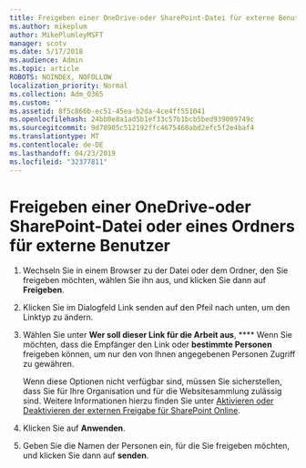 ```yaml
---
title: Freigeben einer OneDrive-oder SharePoint-Datei für externe Benutzer
ms.author: mikeplum
author: MikePlumleyMSFT
manager: scotv
ms.date: 5/17/2018
ms.audience: Admin
ms.topic: article
ROBOTS: NOINDEX, NOFOLLOW
localization_priority: Normal
ms.collection: Adm_O365
ms.custom: ''
ms.assetid: 8f5c866b-ec51-45ea-b2da-4ce4ff551041
ms.openlocfilehash: 24bb0e8a1ad5b1ef33c57b1bcb5bed939009749c
ms.sourcegitcommit: 9d78905c512192ffc4675468abd2efc5f2e4baf4
ms.translationtype: MT
ms.contentlocale: de-DE
ms.lasthandoff: 04/23/2019
ms.locfileid: "32377811"
---
```

# <a name="share-a-onedrive-or-sharepoint-file-or-folder-with-external-users"></a>Freigeben einer OneDrive-oder SharePoint-Datei oder eines Ordners für externe Benutzer

1. Wechseln Sie in einem Browser zu der Datei oder dem Ordner, den Sie freigeben möchten, wählen Sie ihn aus, und klicken Sie dann auf **Freigeben**.
    
2. Klicken Sie im Dialogfeld Link senden auf den Pfeil nach unten, um den Linktyp zu ändern.
    
3. Wählen Sie unter **Wer soll dieser Link für die Arbeit aus**, **** Wenn Sie möchten, dass die Empfänger den Link oder **bestimmte Personen** freigeben können, um nur den von Ihnen angegebenen Personen Zugriff zu gewähren. 
    
    Wenn diese Optionen nicht verfügbar sind, müssen Sie sicherstellen, dass Sie für Ihre Organisation und für die Websitesammlung zulässig sind. Weitere Informationen hierzu finden Sie unter [Aktivieren oder Deaktivieren der externen Freigabe für SharePoint Online](https://go.microsoft.com/fwlink/?linkid=866426).
    
4. Klicken Sie auf **Anwenden**.
    
5. Geben Sie die Namen der Personen ein, für die Sie freigeben möchten, und klicken Sie dann auf **senden**.
    

